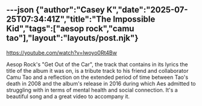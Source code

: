 ---json
{"author":"Casey K","date":"2025-07-25T07:34:41Z","title":"The Impossible Kid","tags":["aesop rock","camu tao"],"layout":"layouts/post.njk"}
---
https://youtube.com/watch?v=lwoyo0Rt4Bw

Aesop Rock&#x27;s &#x22;Get Out of the Car&#x22;, the track that contains in its lyrics the title of the album it was on, is a tribute track to his friend and collaborator Camu Tao and a reflection on the extended period of time between Tao&#x27;s death in 2008 and the album&#x27;s release in 2016 during which Aes admitted to struggling with in terms of mental health and social connection. It&#x27;s a beautiful song and a great video to accompany it.
